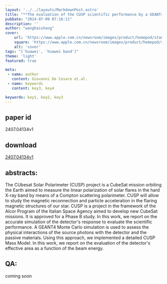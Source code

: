 ```yaml
---
layout: '../../layouts/MarkdownPost.astro'
title: "**The evaluation of the CUSP scientific performance by a GEANT4 Monte Carlo simulation**"
pubDate: "2024-07-09 07:16:11"
description: ''
author: "wanghaisheng"
cover:
    url: 'https://www.apple.com.cn/newsroom/images/product/homepod/standard/Apple-HomePod-hero-230118_big.jpg.large_2x.jpg'
    square: 'https://www.apple.com.cn/newsroom/images/product/homepod/standard/Apple-HomePod-hero-230118_big.jpg.large_2x.jpg'
    alt: 'cover'
tags: "['huawei', 'huawei band']" 
theme: 'light'
featured: true

meta:
 - name: author
   content: Giovanni De Cesare et.al.
 - name: keywords
   content: key3, key4

keywords: key1, key2, key3
---
```


## paper id
2407.04134v1
## download
[2407.04134v1](http://arxiv.org/abs/2407.04134v1)
## abstracts:
The CUbesat Solar Polarimeter (CUSP) project is a CubeSat mission orbiting the Earth aimed to measure the linear polarization of solar flares in the hard X-ray band by means of a Compton scattering polarimeter. CUSP will allow to study the magnetic reconnection and particle acceleration in the flaring magnetic structures of our star. CUSP is a project in the framework of the Alcor Program of the Italian Space Agency aimed to develop new CubeSat missions. It is approved for a Phase B study. In this work, we report on the accurate simulation of the detector's response to evaluate the scientific performance. A GEANT4 Monte Carlo simulation is used to assess the physical interactions of the source photons with the detector and the passive materials. Using this approach, we implemented a detailed CUSP Mass Model. In this work, we report on the evaluation of the detector's effective area as a function of the beam energy.
## QA:
coming soon
